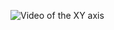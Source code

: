 ![Video of the XY axis](https://github.com/MakerLabCRI/FrugalMicroscope/blob/master/StudentStories/The%20Brachioscope/Images/ezgif.com-optimize.gif)
